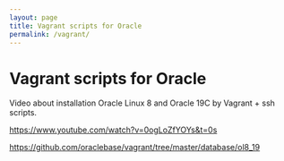 ```yaml
---
layout: page
title: Vagrant scripts for Oracle
permalink: /vagrant/
---
```


# Vagrant scripts for Oracle

Video about installation Oracle Linux 8 and Oracle 19C by Vagrant + ssh scripts. 

https://www.youtube.com/watch?v=0ogLoZfYOYs&t=0s

https://github.com/oraclebase/vagrant/tree/master/database/ol8_19